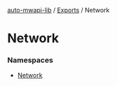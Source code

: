[auto-mwapi-lib](../README.md) / [Exports](../modules.md) / Network

# Network <Badge type="tip" text="Module" />

### Namespaces

- [Network](Network.Network.md)
